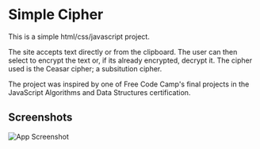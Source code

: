 # Simple Cipher

This is a simple html/css/javascript project. 

The site accepts text directly or from the clipboard.  The user can then select to encrypt the text or, if its already encrypted, decrypt it. The cipher used is the Ceasar cipher; a subsitution cipher.  

The project was inspired by one of Free Code Camp's final projects in the JavaScript Algorithms and Data Structures certification. 

  



## Screenshots

![App Screenshot](https://via.placeholder.com/468x300?text=App+Screenshot+Here)
